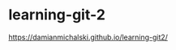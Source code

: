 # learning-git-2

<a href="https://damianmichalski.github.io/learning-git2/">https://damianmichalski.github.io/learning-git2/</a>